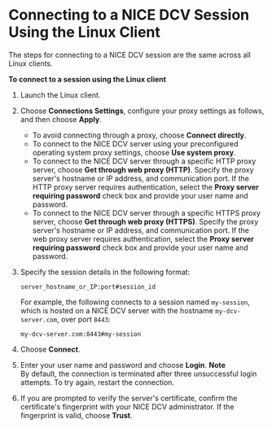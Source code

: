 # Connecting to a NICE DCV Session Using the Linux Client<a name="using-connecting-linux"></a>

The steps for connecting to a NICE DCV session are the same across all Linux clients\.

**To connect to a session using the Linux client**

1. Launch the Linux client\.

1. Choose **Connections Settings**, configure your proxy settings as follows, and then choose **Apply**\.
   + To avoid connecting through a proxy, choose **Connect directly**\.
   + To connect to the NICE DCV server using your preconfigured operating system proxy settings, choose **Use system proxy**\.
   + To connect to the NICE DCV server through a specific HTTP proxy server, choose **Get through web proxy \(HTTP\)**\. Specify the proxy server's hostname or IP address, and communication port\. If the HTTP proxy server requires authentication, select the **Proxy server requiring password** check box and provide your user name and password\.
   + To connect to the NICE DCV server through a specific HTTPS proxy server, choose **Get through web proxy \(HTTPS\)**\. Specify the proxy server's hostname or IP address, and communication port\. If the web proxy server requires authentication, select the **Proxy server requiring password** check box and provide your user name and password\.

1. Specify the session details in the following format:

   ```
   server_hostname_or_IP:port#session_id
   ```

   For example, the following connects to a session named `my-session`, which is hosted on a NICE DCV server with the hostname `my-dcv-server.com`, over port `8443`:

   ```
   my-dcv-server.com:8443#my-session
   ```

1. Choose **Connect**\.

1. Enter your user name and password and choose **Login**\.
**Note**  
By default, the connection is terminated after three unsuccessful login attempts\. To try again, restart the connection\.

1. If you are prompted to verify the server's certificate, confirm the certificate's fingerprint with your NICE DCV administrator\. If the fingerprint is valid, choose **Trust**\.